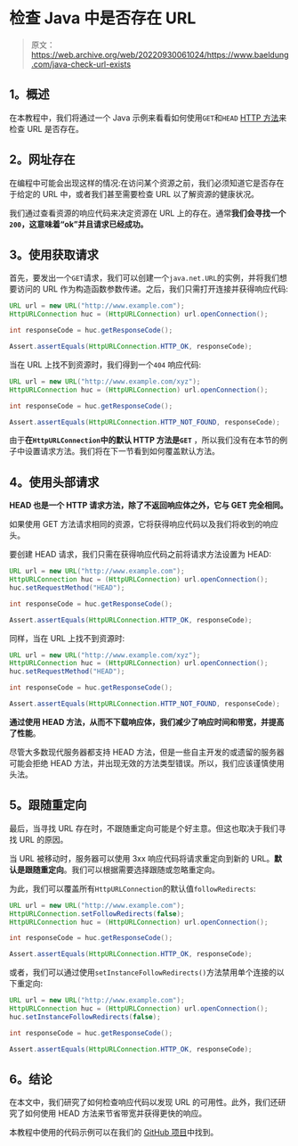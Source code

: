 # 检查 Java 中是否存在 URL

> 原文：<https://web.archive.org/web/20220930061024/https://www.baeldung.com/java-check-url-exists>

## 1。概述

在本教程中，我们将通过一个 Java 示例来看看如何使用`GET`和`HEAD` [HTTP 方法](/web/20221205154733/https://www.baeldung.com/java-http-request)来检查 URL 是否存在。

## 2。网址存在

在编程中可能会出现这样的情况:在访问某个资源之前，我们必须知道它是否存在于给定的 URL 中，或者我们甚至需要检查 URL 以了解资源的健康状况。

我们通过查看资源的响应代码来决定资源在 URL 上的存在。通常**我们会寻找一个`200`，这意味着“ok”并且请求已经成功。**

## 3。使用获取请求

首先，要发出一个`GET`请求，我们可以创建一个`java.net.URL`的实例，并将我们想要访问的 URL 作为构造函数参数传递。之后，我们只需打开连接并获得响应代码:

```java
URL url = new URL("http://www.example.com");
HttpURLConnection huc = (HttpURLConnection) url.openConnection();

int responseCode = huc.getResponseCode();

Assert.assertEquals(HttpURLConnection.HTTP_OK, responseCode);
```

当在 URL 上找不到资源时，我们得到一个`404` 响应代码:

```java
URL url = new URL("http://www.example.com/xyz"); 
HttpURLConnection huc = (HttpURLConnection) url.openConnection();

int responseCode = huc.getResponseCode();

Assert.assertEquals(HttpURLConnection.HTTP_NOT_FOUND, responseCode);
```

由于**在`HttpURLConnection`中的默认 HTTP 方法是`GET`** ，所以我们没有在本节的例子中设置请求方法。我们将在下一节看到如何覆盖默认方法。

## 4。使用头部请求

**HEAD 也是一个 HTTP 请求方法，除了不返回响应体之外，它与 GET 完全相同。**

如果使用 GET 方法请求相同的资源，它将获得响应代码以及我们将收到的响应头。

要创建 HEAD 请求，我们只需在获得响应代码之前将请求方法设置为 HEAD:

```java
URL url = new URL("http://www.example.com");
HttpURLConnection huc = (HttpURLConnection) url.openConnection();
huc.setRequestMethod("HEAD");

int responseCode = huc.getResponseCode();

Assert.assertEquals(HttpURLConnection.HTTP_OK, responseCode);
```

同样，当在 URL 上找不到资源时:

```java
URL url = new URL("http://www.example.com/xyz");
HttpURLConnection huc = (HttpURLConnection) url.openConnection();
huc.setRequestMethod("HEAD");

int responseCode = huc.getResponseCode();

Assert.assertEquals(HttpURLConnection.HTTP_NOT_FOUND, responseCode);
```

**通过使用 HEAD 方法，从而不下载响应体，我们减少了响应时间和带宽，并提高了性能**。

尽管大多数现代服务器都支持 HEAD 方法，但是一些自主开发的或遗留的服务器可能会拒绝 HEAD 方法，并出现无效的方法类型错误。所以，我们应该谨慎使用头法。

## 5。跟随重定向

最后，当寻找 URL 存在时，不跟随重定向可能是个好主意。但这也取决于我们寻找 URL 的原因。

当 URL 被移动时，服务器可以使用 3xx 响应代码将请求重定向到新的 URL。**默认是跟随重定向**。我们可以根据需要选择跟随或忽略重定向。

为此，我们可以覆盖所有`HttpURLConnection`的默认值`followRedirects`:

```java
URL url = new URL("http://www.example.com");
HttpURLConnection.setFollowRedirects(false);
HttpURLConnection huc = (HttpURLConnection) url.openConnection();

int responseCode = huc.getResponseCode();

Assert.assertEquals(HttpURLConnection.HTTP_OK, responseCode);
```

或者，我们可以通过使用`setInstanceFollowRedirects()`方法禁用单个连接的以下重定向:

```java
URL url = new URL("http://www.example.com");
HttpURLConnection huc = (HttpURLConnection) url.openConnection();
huc.setInstanceFollowRedirects(false);

int responseCode = huc.getResponseCode();

Assert.assertEquals(HttpURLConnection.HTTP_OK, responseCode);
```

## 6。结论

在本文中，我们研究了如何检查响应代码以发现 URL 的可用性。此外，我们还研究了如何使用 HEAD 方法来节省带宽并获得更快的响应。

本教程中使用的代码示例可以在我们的 [GitHub 项目](https://web.archive.org/web/20221205154733/https://github.com/eugenp/tutorials/tree/master/core-java-modules/core-java-networking-2)中找到。